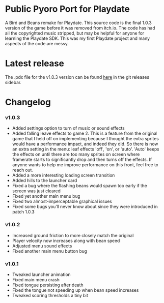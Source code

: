 
# Public Pyoro Port for Playdate

A Bird and Beans remake for Playdate. This source code is the final 1.0.3 version of the game before it was removed from itch.io. The code has had all the copyrighted music stripped, but may be helpful for anyone for learning the Playdate SDK. This was my first Playdate project and many aspects of the code are messy. 

# Latest release
The .pdx file for the v1.0.3 version can be found [here](https://github.com/macvogelsang/pyoro/releases/tag/1.0.3) in the git releases sidebar.

# Changelog

### v1.0.3
- Added settings option to turn of music or sound effects
- Added falling leave effects to game 2. This is a feature from the original game that I held off on implementing because I thought the extra sprites would have a performance impact, and indeed they did. So there is now an extra setting in the menu: leaf effects 'off', 'on', or 'auto'. 'Auto' keeps the effects on until there are too many sprites on screen where framerate starts to significantly drop and then turns off the effects. If anyone wants to help me improve performance on this front, feel free to reach out.
- Added a more interesting loading screen transition 
- Added hills to the launcher card
- Fixed a bug where the flashing beans would spawn too early if the screen was just cleared
- Fixed yet another main menu bug
- Fixed two almost-imperceptable graphical issues  
- Fixed some bugs you'll never know about since they were introduced in patch 1.0.3 

### v1.0.2

- Increased ground friction to more closely match the original
- Player velocity now increases along with bean speed
- Adjusted menu sound effects
- Fixed another main menu button bug

### v1.0.1

- Tweaked launcher animation
- Fixed main menu crash
- Fixed tongue persisting after death
- Fixed the tongue not speeding up when bean speed increases
- Tweaked scoring thresholds a tiny bit
